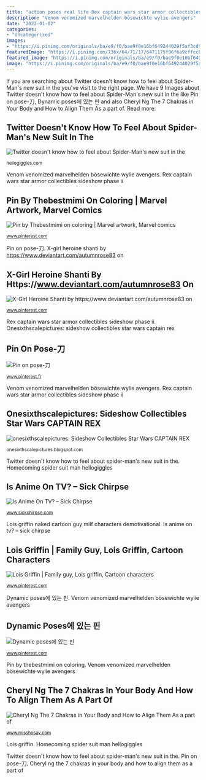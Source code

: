 ```yaml
---
title: "action poses real life Rex captain wars star armor collectibles sideshow phase ii"
description: "Venom venomized marvelhelden bösewichte wylie avengers"
date: "2022-01-02"
categories:
- "Uncategorized"
images:
- "https://i.pinimg.com/originals/ba/e9/f0/bae9f0e16bf649244029f5af3cd941ca.jpg"
featuredImage: "https://i.pinimg.com/736x/64/71/17/6471175f96f6a9cffccbe89173d2a8c4.jpg"
featured_image: "https://i.pinimg.com/originals/ba/e9/f0/bae9f0e16bf649244029f5af3cd941ca.jpg"
image: "https://i.pinimg.com/originals/ba/e9/f0/bae9f0e16bf649244029f5af3cd941ca.jpg"
---
```


If you are searching about Twitter doesn&#039;t know how to feel about Spider-Man&#039;s new suit in the you've visit to the right page. We have 9 Images about Twitter doesn&#039;t know how to feel about Spider-Man&#039;s new suit in the like Pin on pose-刀, Dynamic poses에 있는 핀 and also Cheryl Ng The 7 Chakras in Your Body and How to Align Them As a part of. Read more:

## Twitter Doesn&#039;t Know How To Feel About Spider-Man&#039;s New Suit In The

![Twitter doesn&#039;t know how to feel about Spider-Man&#039;s new suit in the](http://images.hellogiggles.com/uploads/2017/05/25011210/maxresdefault-e1495729585719.jpg "Twitter doesn&#039;t know how to feel about spider-man&#039;s new suit in the")

<small>hellogiggles.com</small>

Venom venomized marvelhelden bösewichte wylie avengers. Rex captain wars star armor collectibles sideshow phase ii

## Pin By Thebestmimi On Coloring | Marvel Artwork, Marvel Comics

![Pin by Thebestmimi on coloring | Marvel artwork, Marvel comics](https://i.pinimg.com/736x/64/71/17/6471175f96f6a9cffccbe89173d2a8c4.jpg "Lois griffin naked cartoon guy milf characters demotivational")

<small>www.pinterest.com</small>

Pin on pose-刀. X-girl heroine shanti by https://www.deviantart.com/autumnrose83 on

## X-Girl Heroine Shanti By Https://www.deviantart.com/autumnrose83 On

![X-Girl Heroine Shanti by https://www.deviantart.com/autumnrose83 on](https://i.pinimg.com/originals/31/78/b5/3178b509234e5a2f87916f9e9443dfd3.jpg "Cheryl ng the 7 chakras in your body and how to align them as a part of")

<small>www.pinterest.com</small>

Rex captain wars star armor collectibles sideshow phase ii. Onesixthscalepictures: sideshow collectibles star wars captain rex

## Pin On Pose-刀

![Pin on pose-刀](https://i.pinimg.com/originals/ba/e9/f0/bae9f0e16bf649244029f5af3cd941ca.jpg "Twitter doesn&#039;t know how to feel about spider-man&#039;s new suit in the")

<small>www.pinterest.fr</small>

Venom venomized marvelhelden bösewichte wylie avengers. Rex captain wars star armor collectibles sideshow phase ii

## Onesixthscalepictures: Sideshow Collectibles Star Wars CAPTAIN REX

![onesixthscalepictures: Sideshow Collectibles Star Wars CAPTAIN REX](http://3.bp.blogspot.com/-c8hGrC3KLh0/UxKfkEcHoBI/AAAAAAAATkg/B2w2tgp0v0A/s1600/rex+(16).jpg "Onesixthscalepictures: sideshow collectibles star wars captain rex")

<small>onesixthscalepictures.blogspot.com</small>

Twitter doesn&#039;t know how to feel about spider-man&#039;s new suit in the. Homecoming spider suit man hellogiggles

## Is Anime On TV? – Sick Chirpse

![Is Anime On TV? – Sick Chirpse](https://www.sickchirpse.com/wp-content/uploads/2020/03/Anime.jpg "Onesixthscalepictures: sideshow collectibles star wars captain rex")

<small>www.sickchirpse.com</small>

Lois griffin naked cartoon guy milf characters demotivational. Is anime on tv? – sick chirpse

## Lois Griffin | Family Guy, Lois Griffin, Cartoon Characters

![Lois Griffin | Family guy, Lois griffin, Cartoon characters](https://i.pinimg.com/736x/92/3f/1c/923f1c242e76df112820cf61dff9cd52--lois-griffin-griffins.jpg "Rex captain wars star armor collectibles sideshow phase ii")

<small>www.pinterest.com</small>

Dynamic poses에 있는 핀. Venom venomized marvelhelden bösewichte wylie avengers

## Dynamic Poses에 있는 핀

![Dynamic poses에 있는 핀](https://i.pinimg.com/originals/2f/66/a9/2f66a9cd67570504db90c88302596f64.jpg "X-girl heroine shanti by https://www.deviantart.com/autumnrose83 on")

<small>www.pinterest.com</small>

Pin by thebestmimi on coloring. Venom venomized marvelhelden bösewichte wylie avengers

## Cheryl Ng The 7 Chakras In Your Body And How To Align Them As A Part Of

![Cheryl Ng The 7 Chakras in Your Body and How to Align Them As a part of](https://cdn.shopify.com/s/files/1/0560/2821/files/5084_large.jpg?v=1572496623 "Pin on pose-刀")

<small>www.misshosay.com</small>

Lois griffin. Homecoming spider suit man hellogiggles

Twitter doesn&#039;t know how to feel about spider-man&#039;s new suit in the. Pin on pose-刀. Cheryl ng the 7 chakras in your body and how to align them as a part of
